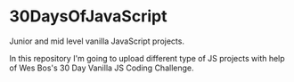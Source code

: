 # 30DaysOfJavaScript
Junior and mid level vanilla JavaScript projects.

In this repository I'm going to upload different type of JS projects with help of Wes Bos's 30 Day Vanilla JS Coding Challenge.
